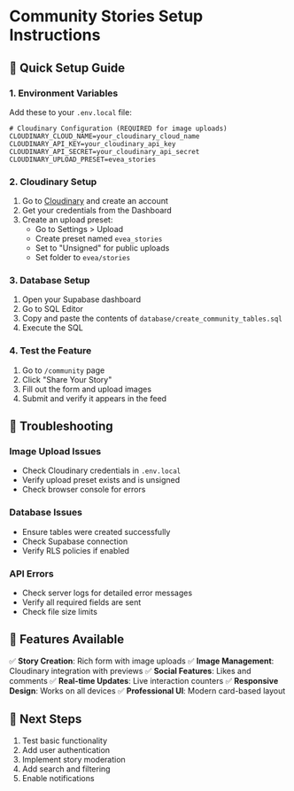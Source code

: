 # Community Stories Setup Instructions

## 🚀 Quick Setup Guide

### 1. Environment Variables
Add these to your `.env.local` file:

```env
# Cloudinary Configuration (REQUIRED for image uploads)
CLOUDINARY_CLOUD_NAME=your_cloudinary_cloud_name
CLOUDINARY_API_KEY=your_cloudinary_api_key
CLOUDINARY_API_SECRET=your_cloudinary_api_secret
CLOUDINARY_UPLOAD_PRESET=evea_stories
```

### 2. Cloudinary Setup
1. Go to [Cloudinary](https://cloudinary.com) and create an account
2. Get your credentials from the Dashboard
3. Create an upload preset:
   - Go to Settings > Upload
   - Create preset named `evea_stories`
   - Set to "Unsigned" for public uploads
   - Set folder to `evea/stories`

### 3. Database Setup
1. Open your Supabase dashboard
2. Go to SQL Editor
3. Copy and paste the contents of `database/create_community_tables.sql`
4. Execute the SQL

### 4. Test the Feature
1. Go to `/community` page
2. Click "Share Your Story"
3. Fill out the form and upload images
4. Submit and verify it appears in the feed

## 🔧 Troubleshooting

### Image Upload Issues
- Check Cloudinary credentials in `.env.local`
- Verify upload preset exists and is unsigned
- Check browser console for errors

### Database Issues
- Ensure tables were created successfully
- Check Supabase connection
- Verify RLS policies if enabled

### API Errors
- Check server logs for detailed error messages
- Verify all required fields are sent
- Check file size limits

## 📱 Features Available

✅ **Story Creation**: Rich form with image uploads
✅ **Image Management**: Cloudinary integration with previews
✅ **Social Features**: Likes and comments
✅ **Real-time Updates**: Live interaction counters
✅ **Responsive Design**: Works on all devices
✅ **Professional UI**: Modern card-based layout

## 🎯 Next Steps

1. Test basic functionality
2. Add user authentication
3. Implement story moderation
4. Add search and filtering
5. Enable notifications
